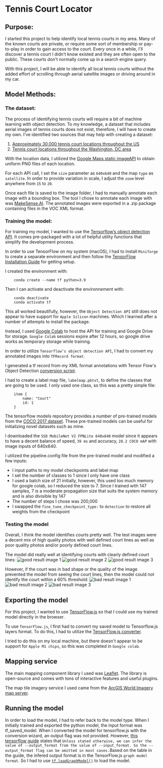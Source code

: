 # Tennis Court Locator
## Purpose:
I started this project to help identify local tennis courts in my area. Many of the known courts are private, or require some sort of membership or pay-to-play in order to gain access to the court. Every once in a while, I'll discover a tennis court I didn't know existed and they are often open to the public. These courts don't normally come up in a search engine query. 

With this project, I will be able to identify all local tennis courts without the added effort of scrolling through aerial satellite images or driving around in my car.

## Model Methods:
### The dataset:
The process of identifying tennis courts will require a bit of machine learning with object detection. 
To my knowledge, a dataset that includes aerial images of tennis courts does not exist, therefore, I will have to create my own.
I've identified two sources that may help with creating a dataset:
1. [Approximately 30,000 tennis court locations throughout the US](https://data.world/mglobel/tennis-courts)
2. [Tennis court locations throughout the Washington, DC area](https://data.world/codefordc/tennis-court-sites)

With the location data, I utilized the [Google Maps static imageAPI](https://developers.google.com/maps/documentation/maps-static?csw=1) to obtain uniform PNG files of each location.

For each API call, I set the `size` parameter as `640x640` and the map `type` as `satellite`.
In order to provide variation in scale, I adjust the `zoom` level anywhere from `15` to `20`.

Once each file is saved to the image folder, I had to manually annotate each image with a bounding box.
The tool I chose to annotate each image with was [MakeSense.AI](https://www.makesense.ai/). 
The annotated images were exported in a .zip package containing files in the VOC XML format.

### Training the model:
For training my model, I wanted to use the [Tensorflow’s object detection API](https://github.com/tensorflow/models/tree/master/research/object_detection). It comes pre-packaged with a lot of helpful utility functions that simplify the development process.

In order to use TensorFlow on my system (macOS), I had to install `Miniforge` to create a separate environment and then follow the [TensorFlow Installation Guide](https://developer.apple.com/metal/tensorflow-plugin/) for getting setup.

I created the environment with:
~~~
    conda create --name tf python=3.9
~~~

Then I can activate and deactivate the environnement with:
~~~
    conda deactivate
    conda activate tf
~~~

This all worked beautifully, however, the `Object Detection API` still does not appear to have support for `Apple Silicon` machines. Which I learned after a number of attempts to install the package.

Instead, I used [Google Colab](https://colab.research.google.com/notebooks/intro.ipynb) to host the API for training and Google Drive for storage. `Google Colab` sessions expire after 12 hours, so google drive works as temporary storage while training.

In order to utilize `Tensorflow’s object detection API`, I had to convert my annotated images into `TFRecord format`.

I generated a tf record from my XML format annotations with Tensor Flow's Object Detection [conversion script](https://github.com/tensorflow/models/blob/master/research/object_detection/g3doc/using_your_own_dataset.md).


I had to create a label map file, `labelmap.pbtxt`, to define the classes that are going to be used. 
I only used one class, so this was a pretty simple file:
~~~
    item {
        name: "Court"
        id: 1
    }
~~~
The tensorflow models repository provides a number of pre-trained models from the [COCO 2017 dataset](https://cocodataset.org/#home). These pre-trained models can be useful for initializing novel datasets such as mine. 

I downloaded the `SSD MobileNet V2 FPNLite 640x640` model since it appears to have a decent balance of speed, `39 ms` and accuracy, `28.2 COCO mAP` with image inputs of 640x640.

I utilized the pipeline.config file from the pre-trained model and modified a few inputs:
- I input paths to my model checkpoints and label map
- I set the number of classes to 1 since I only have one class
- I used a batch size of 21 initially, however, this used too much memory for google colab, so I reduced the size to 7. Since I trained with 147 samples, 7 is a moderate propagation size that suits the system memory and is also divisible by 147
- The number of steps I chose was 200,000 
- I swapped the `fine_tune_checkpoint_type:` to `detection` to restore all weights from the checkpoint

### Testing the model
Overall, I think the model identifies courts pretty well. The test images were a decent mix of high quality photos with well defined court lines as well as poor quality photos and/or poorly defined court lines.

The model did really well at identifying courts with clearly defined court lines:
![good result image 1](dataset/results/good_result1.png)
![good result image 2](dataset/results/good_result2.png)
![good result image 3](dataset/results/good_result3.png)




However, if the court was in bad shape or the quality of the image prevented the model from seeing the court lines, then the model could not identify the court within a 60% threshold:
![bad result image 1](dataset/results/bad_result1.png)
![bad result image 2](dataset/results/bad_result2.png)
![bad result image 3](dataset/results/bad_result3.png)

## Exporting the model
For this project, I wanted to use [TensorFlow.js](https://www.tensorflow.org/js) so that I could use my trained model directly in the browser.

To use `TensorFlow.js`, I first had to convert my saved model to Tensorflow.js layers format. To do this, I had to utilize the [TensorFlow.js converter](https://github.com/tensorflow/tfjs/tree/master/tfjs-converter).

I tried to do this on my local machine, but there doesn't appear to be support for `Apple M1 chips`, so this was completed in `Google colab`.

## Mapping service
The main mapping component library I used was [Leaflet](https://leafletjs.com/index.html). The library is open-source and comes with tons of interactive features and useful plugins. 

The map tile imagery service I used came from the [ArcGIS World Imagery map server](http://leaflet-extras.github.io/leaflet-providers/preview/#filter=Esri).

## Running the model
In order to load the model, I had to refer back to the model type.
When I initially trained and exported the python model, the input format was tf_saved_model.
When I converted the model for tensorflow.js with the conversion wizard, an output flag was not provided. However, [this tensorflow guide](https://github.com/tensorflow/tfjs/blob/master/tfjs-converter/README.md) states that `Unless stated otherwise, we can infer the value of --output_format from the value of --input_format. So the --output_format flag can be omitted in most cases.`Based on the table in the guide, the infered output format is in the TensorFlow.js `graph model format`. So I had to use [`tf.loadGraphModel()`](https://js.tensorflow.org/api/latest/#loadGraphModel) to load the model.
